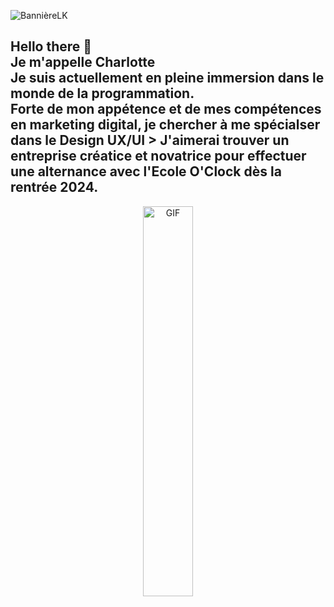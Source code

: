 ![BannièreLK](https://github.com/user-attachments/assets/3f36eb5c-6525-4c67-b3fc-bcc20c53ba50)

## Hello there 👋 <br> Je m'appelle Charlotte <br> Je suis actuellement en pleine immersion dans le monde de la programmation. <br> Forte de mon appétence et de mes compétences en marketing digital, je chercher à me spécialser dans le Design UX/UI > J'aimerai trouver un entreprise créatice et novatrice pour effectuer une alternance avec l'Ecole O'Clock dès la rentrée 2024. 

<p align="center">
  <img align="center" width="40%" alt="GIF" src="https://i.giphy.com/media/v1.Y2lkPTc5MGI3NjExOWNiNmRicDVqbWozNGV4ZTFmczF5a3prMGZ2Zm03ZHp5azZ4ZWx6ZCZlcD12MV9pbnRlcm5hbF9naWZfYnlfaWQmY3Q9Zw/3oKIPnAiaMCws8nOsE/giphy.gif"/>
</p>

<!--
**Cha-Dbs/Cha-Dbs** is a ✨ _special_ ✨ repository because its `README.md` (this file) appears on your GitHub profile.

Here are some ideas to get you started:

- 🔭 I’m currently working on ...
- 🌱 I’m currently learning ...
- 👯 I’m looking to collaborate on ...
- 🤔 I’m looking for help with ...
- 💬 Ask me about ...
- 📫 How to reach me: ...
- 😄 Pronouns: ...
- ⚡ Fun fact: ...
-->
